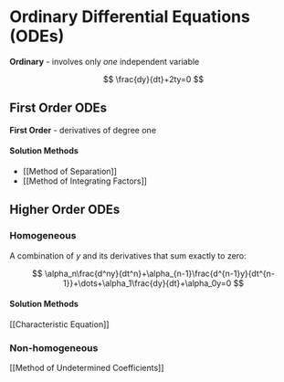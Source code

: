 # Ordinary Differential Equations (ODEs)


**Ordinary** - involves only *one* independent variable

$$
\frac{dy}{dt}+2ty=0
$$

## First Order ODEs

**First Order** - derivatives of degree one

#### Solution Methods
- [[Method of Separation]]
- [[Method of Integrating Factors]]

## Higher Order ODEs

### Homogeneous

A combination of $y$ and its derivatives that sum exactly to zero:

$$
\alpha_n\frac{d^ny}{dt^n}+\alpha_{n-1}\frac{d^{n-1}y}{dt^{n-1}}+\dots+\alpha_1\frac{dy}{dt}+\alpha_0y=0
$$

#### Solution Methods

[[Characteristic Equation]]

### Non-homogeneous

[[Method of Undetermined Coefficients]]

